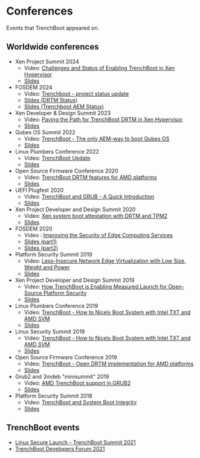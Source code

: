 # Conferences

Events that TrenchBoot appeared on.

## Worldwide conferences

* Xen Project Summit 2024
    * Video: [Challenges and Status of Enabling TrenchBoot in Xen Hypervisor](https://www.youtube.com/watch?v=RVK52BCM-ZM)
    * [Slides](slides/trenchboot_in_xen_2024.pdf)
* FOSDEM 2024
    * Video: [Trenchboot - project status update](https://video.fosdem.org/2024/aw1126/fosdem-2024-3724-trenchboot-project-status-update.av1.webm)
    * [Slides (DRTM Status)](slides/DRTM-presentation-FOSDEM_2024.pdf)
    * [Slides (Trenchboot AEM Status)](slides/TrenchBoot_AEM_Project_Status_fosdem_2024.pdf)
* Xen Developer & Design Summit 2023
    * Video: [Paving the Path for TrenchBoot DRTM in Xen Hypervisor](https://www.youtube.com/watch?v=A9GrlQsQc7Q?start=8152)
    * [Slides](slides/Paving_the_Path_for_TrenchBoot_DRTM_in_Xen_Hypervisor.pdf)
* Qubes OS Summit 2022
    * Video: [TrenchBoot - The only AEM-way to boot Qubes OS](https://www.youtube.com/watch?v=A9GrlQsQc7Q&t=17440s)
    * [Slides]()
* Linux Plumbers Conference 2022
    * Video: [TrenchBoot Update](https://www.youtube.com/watch?v=FFh3fWvVv0o)
    * [Slides](slides/TrenchBoot%20-%20LPC%202022%20-%20Final.pdf)
* Open Source Firmware Conference 2020
    * Video: [TrenchBoot DRTM features for AMD platforms](https://vimeo.com/488140434)
    * [Slides](slides/TrenchBoot_DRTM_features_for_AMD_platforms.pdf)
* UEFI Plugfest 2020
    * Video: [TrenchBoot and GRUB - A Quick Introduction](https://www.youtube.com/watch?v=8yd2c18R7u0)
    * [Slides](slides/TrenchBoot_UEFI_plugfest_2020.pdf)
* Xen Project Developer and Design Summit 2020
    * Video: [Xen system boot attestation with DRTM and TPM2](https://www.youtube.com/watch?v=SwByVrw7-08)
    * [Slides](slides/Xen-system-boot-attestation-with-DRTM-and-TPM2.pdf)
* FOSDEM 2020
    * Video : [Improving the Security of Edge Computing Services](https://video.fosdem.org/2020/K.4.601/firmware_itsoecs.mp4)
    * [Slides (part1)](slides/improving_the_security_of_edge_computing_services_fosdem_2020_part1.pdf)
    * [Slides (part2)](slides/fosdem_trenchboot_2020_part2.pdf)
* Platform Security Summit 2019
    * Video: [Less-Insecure Network Edge Virtualization with Low Size, Weight and Power]()
    * [Slides](slides/Less_Insecure_Network_Edge_Virtualization_with_Low_Size_Weight_and_Power.pdf)
* Xen Project Developer and Design Summit 2019
    * Video: [How TrenchBoot is Enabling Measured Launch for Open-Source Platform Security](https://www.youtube.com/watch?v=f0LZFSq4Ack)
    * [Slides](slides/How_TrenchBoot_is_Enabling_Measured_Launch_for_Open-Source_Platform_Security.pdf)
* Linux Plumbers Conference 2019
    * Video: [TrenchBoot - How to Nicely Boot System with Intel TXT and AMD SVM](https://www.youtube.com/watch?v=DbpCU9iSi4g)
    * [Slides](slides/trenchboot_lpc_20190906.final.dk.pdf)
* Linux Security Summit 2019
    * Video: [TrenchBoot - How to Nicely Boot System with Intel TXT and AMD SVM](https://www.youtube.com/watch?v=DbpCU9iSi4g)
    * [Slides](slides/trenchboot_How_to_nicely_boot_system_with_Intel_TXT_and_AMD_SVM.pdf)
* Open Source Firmware Conference 2019
    * Video: [TrenchBoot - Open DRTM implementation for AMD platforms](https://www.youtube.com/watch?v=9NcVjsSu59w)
    * [Slides](slides/TrenchBoot-Open_DRTM_implementation_for_AMD_platforms.pdf)
* Grub2 and 3mdeb "minisummit" 2019
    * Video: [AMD TrenchBoot support in GRUB2](https://www.youtube.com/watch?v=V1Pate0JeJo)
    * [Slides](slides/AMD-TrenchBoot-support-in-GRUB2.pdf)
* Platform Security Summit 2018
    * Video: [TrenchBoot and System Boot Integrity](https://www.youtube.com/watch?v=nKsD1QWVGtk)
    * [Slides](slides/PSEC2018-TrenchBoot-Daniel-Smith.pdf)

## TrenchBoot events

* [Linux Secure Launch - TrenchBoot Summit 2021](https://www.youtube.com/watch?v=xZoCtNV8Qs0)
* [TrenchBoot Developers Forum 2021](https://www.youtube.com/watch?v=qWMRcfQdc6c)
